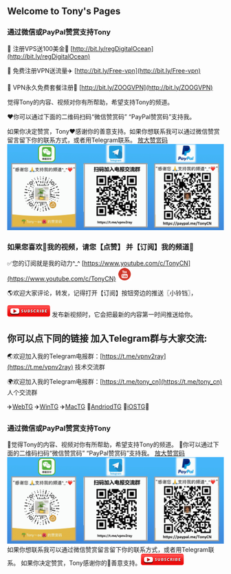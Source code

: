## Welcome to Tony's Pages

### 通过微信或PayPal赞赏支持Tony
🚗 注册VPS送100美金🎁 [http://bit.ly/regDigitalOcean](http://bit.ly/regDigitalOcean)

🚕 免费注册VPN送流量✈️ [http://bit.ly/Free-vpn](http://bit.ly/Free-vpn)

🚙 VPN永久免费套餐注册🚀 [http://bit.ly/ZOOGVPN](http://bit.ly/ZOOGVPN)

觉得Tony的内容、视频对你有所帮助，希望支持Tony的频道。

❤️你可以通过下面的二维码扫码“微信赞赏码” “PayPal赞赏码”支持我。

如果你决定赞赏，Tony❤️感谢你的善意️支持。如果你想联系我可以通过微信赞赏留言留下你的联系方式，或者用Telegram联系。
[放大赞赏码](./image/tony_weixin_paypal_donate.GIF)
![赞赏码](./image/tony_weixin_paypal_donate.GIF)
### 如果您喜欢🧡我的视频，请您【点赞】 并【订阅】我的频道💙

✅您的订阅就是我的动力^_^ [https://www.youtube.com/c/TonyCN](https://www.youtube.com/c/TonyCN) ![](./image/youtube-32.png)

🌎欢迎大家评论，转发，记得打开【订阅】按钮旁边的推送〖小铃铛〗，

![](./image/youtube-subscribe.png) 发布新视频时，它会把最新的内容第一时间推送给你。

## 你可以点下同的链接 加入Telegram群与大家交流:

🌏欢迎加入我的Telegram电报群：[https://t.me/vpnv2ray](https://t.me/vpnv2ray)  技术交流群

🌍欢迎加入我的Telegram电报群：[https://t.me/tony_cn](https://t.me/tony_cn)  人个交流群

✈️[WebTG](https://web.telegram.org)  ✈️[WinTG](https://git.io/Telegram.exe)  ✈️[MacTG](https://git.io/Telegram.zip)  🚀[AndriodTG](https://git.io/Telegram.apk)  🚀[iOSTG](https://itunes.apple.com/app/telegram-messenger/id686449807)🚀

### 通过微信或PayPal赞赏支持Tony

💖觉得Tony的内容、视频对你有所帮助，希望支持Tony的频道。
💖你可以通过下面的二维码扫码“微信赞赏码” “PayPal赞赏码”支持我。
[放大赞赏码](./image/tony_weixin_paypal_donate.GIF)
![赞赏码](./image/tony_weixin_paypal_donate.GIF)
如果你想联系我可以通过微信赞赏留言留下你的联系方式，或者用Telegram联系。
如果你决定赞赏，Tony感谢你的💖善意️支持。![](./image/youtube-subscribe.png)




